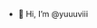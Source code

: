 - 👋 Hi, I’m @yuuuviii

<!---
yuuuviii/yuuuviii is a ✨ special ✨ repository because its `README.md` (this file) appears on your GitHub profile.
You can click the Preview link to take a look at your changes.
--->
